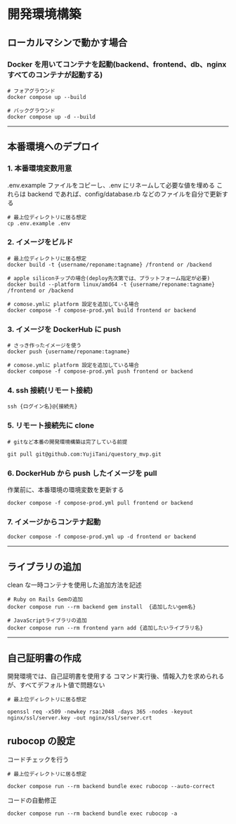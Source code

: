 # 開発環境構築

## ローカルマシンで動かす場合

### Docker を用いてコンテナを起動(backend、frontend、db、nginx すべてのコンテナが起動する)

```
# フォアグラウンド
docker compose up --build

# バックグラウンド
docker compose up -d --build

```

---

## 本番環境へのデプロイ

### 1. 本番環境変数用意

.env.example ファイルをコピーし、.env にリネームして必要な値を埋める
これらは backend であれば、config/database.rb などのファイルを自分で更新する

```
# 最上位ディレクトリに居る想定
cp .env.example .env

```

### 2. イメージをビルド

```
# 最上位ディレクトリに居る想定
docker build -t {username/reponame:tagname} /frontend or /backend

# apple siliconチップの場合(deploy先次第では、プラットフォーム指定が必要)
docker build --platform linux/amd64 -t {username/reponame:tagname} /frontend or /backend

# comose.ymlに platform 設定を追加している場合
docker compose -f compose-prod.yml build frontend or backend
```

### 3. イメージを DockerHub に push

```
# さっき作ったイメージを使う
docker push {username/reponame:tagname}

# comose.ymlに platform 設定を追加している場合
docker compose -f compose-prod.yml push frontend or backend
```

### 4. ssh 接続(リモート接続)

```
ssh {ログイン名}@{接続先}
```

### 5. リモート接続先に clone

```
# gitなど本番の開発環境構築は完了している前提

git pull git@github.com:YujiTani/questory_mvp.git
```

### 6. DockerHub から push したイメージを pull

作業前に、本番環境の環境変数を更新する

```
docker compose -f compose-prod.yml pull frontend or backend
```

### 7. イメージからコンテナ起動

```
docker compose -f compose-prod.yml up -d frontend or backend
```

---

## ライブラリの追加

clean な一時コンテナを使用した追加方法を記述

```
# Ruby on Rails Gemの追加
docker compose run --rm backend gem install  {追加したいgem名}

# JavaScriptライブラリの追加
docker compose run --rm frontend yarn add {追加したいライブラリ名}
```

---

## 自己証明書の作成

開発環境では、自己証明書を使用する
コマンド実行後、情報入力を求められるが、すべてデフォルト値で問題ない

```
# 最上位ディレクトリに居る想定

openssl req -x509 -newkey rsa:2048 -days 365 -nodes -keyout nginx/ssl/server.key -out nginx/ssl/server.crt
```

## rubocop の設定

コードチェックを行う

```
# 最上位ディレクトリに居る想定

docker compose run --rm backend bundle exec rubocop --auto-correct
```

コードの自動修正

```
docker compose run --rm backend bundle exec rubocop -a
```
